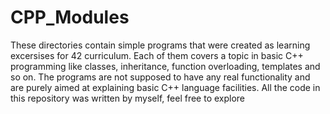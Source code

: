 # CPP_Modules
These directories contain simple programs that were created as learning excersises for 42 curriculum. Each of them covers a topic in basic C++ programming like classes, inheritance, function overloading, templates and so on.
The programs are not supposed to have any real functionality and are purely aimed at explaining basic C++ language facilities. All the code in this repository was written by myself, feel free to explore
